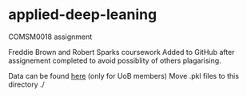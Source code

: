 # applied-deep-leaning
COMSM0018 assignment

Freddie Brown and Robert Sparks coursework
Added to GitHub after assignement completed to avoid possiblity of others plagarising. 

Data can be found [here](https://tinyurl.com/y5nnvzmb) (only for UoB members) 
Move .pkl files to this directory ./
